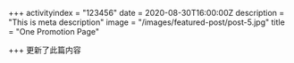 +++
activityindex = "123456"
date = 2020-08-30T16:00:00Z
description = "This is meta description"
image = "/images/featured-post/post-5.jpg"
title = "One Promotion Page"

+++
更新了此篇内容